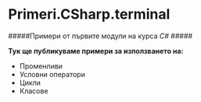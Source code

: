 ﻿# Primeri.CSharp.terminal
#####Примери от първите модули на курса *C#* #####

**Тук ще публикуваме примери за използването на:**
* Променливи
* Условни оператори
* Цикли
* Класове
